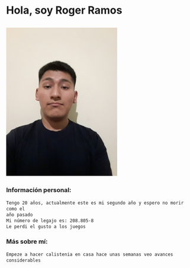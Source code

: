 # Hola, soy Roger Ramos 

![](https://github.com/pdepjm/2023-tp0-presentacion-RogerRamosAl/blob/903988ff9a82add2080cb8d065aabc57448be88e/foto.jpg)
------
### Información personal:
~~~
Tengo 20 años, actualmente este es mi segundo año y espero no morir como el 
año pasado
Mi número de legajo es: 208.805-8
Le perdi el gusto a los juegos 
~~~
### Más sobre mí: 
~~~
Empeze a hacer calistenia en casa hace unas semanas veo avances considerables
~~~
